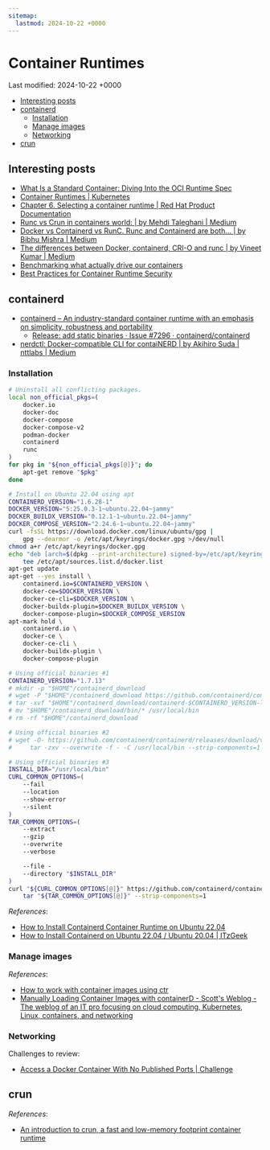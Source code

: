 ```yaml
---
sitemap:
  lastmod: 2024-10-22 +0000
---
```


# Container Runtimes

Last modified: 2024-10-22 +0000

- [Interesting posts](#interesting-posts)
- [containerd](#containerd)
    - [Installation](#installation)
    - [Manage images](#manage-images)
    - [Networking](#networking)
- [crun](#crun)

## Interesting posts

- [What Is a Standard Container: Diving Into the OCI Runtime Spec](https://iximiuz.com/en/posts/oci-containers/)
- [Container Runtimes \| Kubernetes](https://kubernetes.io/docs/setup/production-environment/container-runtimes/)
- [Chapter 6. Selecting a container runtime \| Red Hat Product Documentation](https://docs.redhat.com/en/documentation/red_hat_enterprise_linux/8/html/building_running_and_managing_containers/selecting-a-container-runtime_building-running-and-managing-containers#selecting-a-container-runtime_building-running-and-managing-containers)
- [Runc vs Crun in containers world: \| by Mehdi Taleghani \| Medium](https://taleghani.medium.com/runc-vs-crun-in-containers-world-62b8143fd9d3)
- [Docker vs Containerd vs RunC. Runc and Containerd are both… \| by Bibhu Mishra \| Medium](https://medium.com/@bibhup_mishra/docker-vs-containerd-vs-runc-c39ffd4156fb)
- [The differences between Docker, containerd, CRI-O and runc \| by Vineet Kumar \| Medium](https://vineetcic.medium.com/the-differences-between-docker-containerd-cri-o-and-runc-a93ae4c9fdac)
- [Benchmarking what actually drive our containers](https://henrikgerdes.me/blog/2024-07-kubernetes-cri-bench/)
- [Best Practices for Container Runtime Security](https://rad.security/blog/container-runtime)

## containerd

- [containerd – An industry-standard container runtime with an emphasis on simplicity, robustness and portability](https://containerd.io/downloads/)
  - [Release: add static binaries · Issue #7296 · containerd/containerd](https://github.com/containerd/containerd/issues/7296)
- [nerdctl: Docker-compatible CLI for contaiNERD \| by Akihiro Suda \| nttlabs \| Medium](https://medium.com/nttlabs/nerdctl-359311b32d0e)

### Installation

```bash
# Uninstall all conflicting packages.
local non_official_pkgs=(
    docker.io
    docker-doc
    docker-compose
    docker-compose-v2
    podman-docker
    containerd
    runc
)
for pkg in "${non_official_pkgs[@]}"; do
    apt-get remove "$pkg"
done

# Install on Ubuntu 22.04 using apt
CONTAINERD_VERSION="1.6.28-1"
DOCKER_VERSION="5:25.0.3-1~ubuntu.22.04~jammy"
DOCKER_BUILDX_VERSION="0.12.1-1~ubuntu.22.04~jammy"
DOCKER_COMPOSE_VERSION="2.24.6-1~ubuntu.22.04~jammy"
curl -fsSL https://download.docker.com/linux/ubuntu/gpg |
    gpg --dearmor -o /etc/apt/keyrings/docker.gpg >/dev/null
chmod a+r /etc/apt/keyrings/docker.gpg
echo "deb [arch=$(dpkg --print-architecture) signed-by=/etc/apt/keyrings/docker.gpg] https://download.docker.com/linux/ubuntu $(. /etc/os-release && echo "$VERSION_CODENAME") stable" |
    tee /etc/apt/sources.list.d/docker.list
apt-get update
apt-get --yes install \
    containerd.io=$CONTAINERD_VERSION \
    docker-ce=$DOCKER_VERSION \
    docker-ce-cli=$DOCKER_VERSION \
    docker-buildx-plugin=$DOCKER_BUILDX_VERSION \
    docker-compose-plugin=$DOCKER_COMPOSE_VERSION
apt-mark hold \
    containerd.io \
    docker-ce \
    docker-ce-cli \
    docker-buildx-plugin \
    docker-compose-plugin

# Using official binaries #1
CONTAINERD_VERSION="1.7.13"
# mkdir -p "$HOME"/containerd_download
# wget -P "$HOME"/containerd_download https://github.com/containerd/containerd/releases/download/v$CONTAINERD_VERSION/containerd-$CONTAINERD_VERSION-linux-amd64.tar.gz
# tar -xvf "$HOME"/containerd_download/containerd-$CONTAINERD_VERSION-linux-amd64.tar.gz -C "$HOME"/containerd_download
# mv "$HOME"/containerd_download/bin/* /usr/local/bin
# rm -rf "$HOME"/containerd_download

# Using official binaries #2
# wget -O- https://github.com/containerd/containerd/releases/download/v$CONTAINERD_VERSION/containerd-$CONTAINERD_VERSION-linux-amd64.tar.gz |
#     tar -zxv --overwrite -f - -C /usr/local/bin --strip-components=1

# Using official binaries #3
INSTALL_DIR="/usr/local/bin"
CURL_COMMON_OPTIONS=(
    --fail
    --location
    --show-error
    --silent
)
TAR_COMMON_OPTIONS=(
    --extract
    --gzip
    --overwrite
    --verbose

    --file -
    --directory "$INSTALL_DIR"
)
curl "${CURL_COMMON_OPTIONS[@]}" https://github.com/containerd/containerd/releases/download/v$CONTAINERD_VERSION/containerd-$CONTAINERD_VERSION-linux-amd64.tar.gz |
    tar "${TAR_COMMON_OPTIONS[@]}" --strip-components=1
```

*References*:

- [How to Install Containerd Container Runtime on Ubuntu 22.04](https://www.howtoforge.com/how-to-install-containerd-container-runtime-on-ubuntu-22-04/)
- [How to Install Containerd on Ubuntu 22.04 / Ubuntu 20.04 \| ITzGeek](https://www.itzgeek.com/how-tos/linux/ubuntu-how-tos/install-containerd-on-ubuntu-22-04.html)

### Manage images

*References*:

- [How to work with container images using ctr](https://labs.iximiuz.com/courses/containerd-cli/ctr/image-management)
- [Manually Loading Container Images with containerD - Scott's Weblog - The weblog of an IT pro focusing on cloud computing, Kubernetes, Linux, containers, and networking](https://blog.scottlowe.org/2020/01/25/manually-loading-container-images-with-containerd/)

### Networking

Challenges to review:

- [Access a Docker Container With No Published Ports \| Challenge](https://labs.iximiuz.com/challenges/access-docker-container-with-no-published-ports)

## crun

*References*:

- [An introduction to crun, a fast and low-memory footprint container runtime](https://www.redhat.com/en/blog/introduction-crun)

